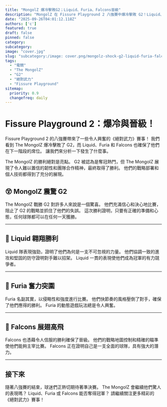 ```yaml
---
title: "MongolZ 爆冷擊敗G2；Liquid、Furia、Falcons晉級"
description: "MongolZ 在 Fissure Playground 2 八強賽中爆冷擊敗 G2！Liquid、Furia 和 Falcons 也晉級。"
date: "2025-09-26T04:01:12.118Z"
authors: ['c']
featured: true
draft: false
pinned: false
category:
subcategory:
image: "cover.jpg"
slug: "subcategory:/image: cover.png/mongolz-shock-g2-liquid-furia-falcons-advance"
tags:
  - "電競"
  - "The MongolZ"
  - "G2"
  - "絕對武力"
  - "Fissure Playground"
sitemap:
  priority: 0.9
  changefreq: daily
---
```


# Fissure Playground 2：爆冷與晉級！

Fissure Playground 2 的八強賽帶來了一些令人興奮的《絕對武力》賽事！ 我們看到 The MongolZ 爆冷擊敗了 G2，而 Liquid、Furia 和 Falcons 也確保了他們在下一階段的席位。 讓我們來分析一下發生了什麼事。

The MongolZ 的勝利絕對是亮點。 G2 被認為是奪冠熱門，但 The MongolZ 展現了令人難以置信的韌性和團隊合作精神，最終取得了勝利。 他們的戰略部署和個人技術都得到了充分的展現。

## 😲 MongolZ 震驚 G2

The MongolZ 戰勝 G2 對許多人來說是一個驚喜。 他們充滿信心和決心地比賽，阻止了 G2 的戰略並抓住了他們的失誤。 這次勝利證明，只要有正確的準備和心態，任何球隊都可以在任何一天獲勝。

---

## 🚀 Liquid 翱翔勝利

Liquid 隊表現強勁，證明了他們為何是一支不可忽視的力量。 他們協調一致的進攻和堅固的防守證明對手難以招架。 Liquid 一貫的表現使他們成為冠軍的有力競爭者。

---

## 🐆 Furia 奮力突圍

Furia 名副其實，以侵略性和強度進行比賽。 他們快節奏的風格壓倒了對手，確保了他們應得的勝利。 Furia 的動態遊戲玩法總是令人興奮。

---

## 🦅 Falcons 展翅高飛

Falcons 也憑藉令人信服的勝利確保了晉級。 他們的戰略地圖控制和精確的瞄準使他們能夠主宰比賽。 Falcons 正在證明自己是一支全面的球隊，具有強大的潛力。

---

## 接下來

隨著八強賽的結束，球迷們正熱切期待著準決賽。 The MongolZ 會繼續他們驚人的表現嗎？ Liquid、Furia 或 Falcons 能否奪得冠軍？ 請繼續關注更多精彩的《絕對武力》賽事！